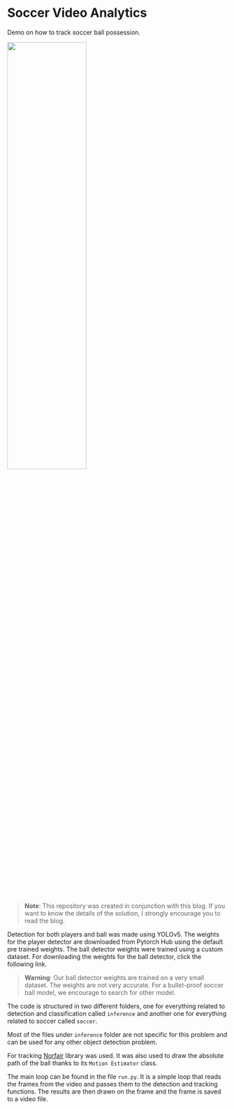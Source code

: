 # Soccer Video Analytics

Demo on how to track soccer ball possession.

<a href="https://www.youtube.com/watch?v=CWnlGBVaRpQ">
<img src="https://raw.githubusercontent.com/tryolabs/soccer-video-analytics/main/images/thumbnail.png?token=GHSAT0AAAAAABU43Y7T7CL25XGPEKWDQA32YZUR2FA" width="60%" height="50%">
</a>


>__Note__: This repository was created in conjunction with this blog. If you want to know the details of the solution, I strongly encourage you to read the blog.

Detection for both players and ball was made using YOLOv5. The weights for the player detector are downloaded from Pytorch Hub using the default pre trained weights. The ball detector weights were trained using a custom dataset. For downloading the weights for the ball detector, click the following link.

>__Warning__: Our ball detector weights are trained on a very small dataset. The weights are not very accurate. For a bullet-proof soccer ball model, we encourage to search for other model.

The code is structured in two different folders, one for everything related to detection and classification called `inference` and another one for everything related to soccer called `soccer`.

Most of the files under `inference` folder are not specific for this problem and can be used for any other object detection problem. 

For tracking [Norfair](https://github.com/tryolabs/norfair) library was used. It was also used to draw the absolute path of the ball thanks to its `Motion Estimator` class.

The main loop can be found in the file `run.py`. It is a simple loop that reads the frames from the video and passes them to the detection and tracking functions. The results are then drawn on the frame and the frame is saved to a video file.
